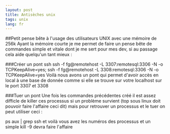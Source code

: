 ```yaml
---
layout: post
title: Antisèches unix
tags: unix
lang: fr
---
```

##Petit pense bête à l'usage des utilisateurs UNIX avec une mémoire de 256k
Ayant la mémoire courte je me permet de faire un pense bête de commandes simple et vitale dont je me sert pour mes dev, si au passage cela aide quelqu'un tant mieux :

###Créer un pont ssh 
ssh -f fg@remotehost -L 3307:remotesql:3306 -N -o TCPKeepAlive=yes;
ssh -f fg@remotehost -L 3308:remotesql:3306 -N -o TCPKeepAlive=yes
Voilà nous avons un pont qui permet d'avoir accès en local à une base de donnée comme si elle se trouve sur votre localhost sur le port 3307 et 3308

###Tuer un pont 
Une fois les commandes précédentes créé il est assez difficle de killer ces processus si un problème survient (top sous linux doit pouvoir faire l'affaire ceci dit) mais pour retrouver un processus et le tuer on peut utiliser ceci :

ps aux | grep ssh
et voilà vous avez les numéros des processus et un simple kill -9 devra faire l'affaire
